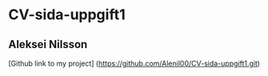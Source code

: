 ﻿# CV-sida-uppgift1
## Aleksei Nilsson
[Github link to my project] (https://github.com/Alenil00/CV-sida-uppgift1.git)
